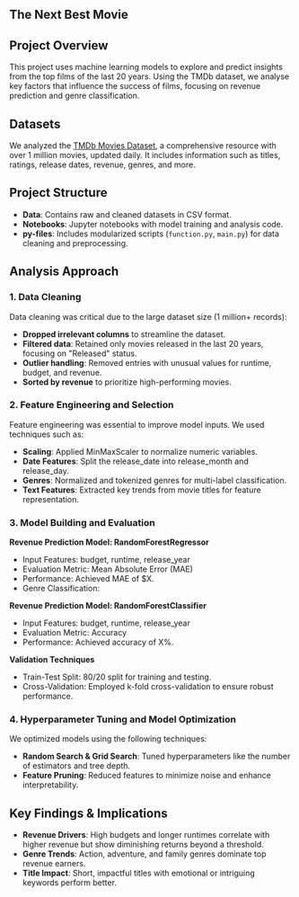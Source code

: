## The Next Best Movie 

## Project Overview
This project uses machine learning models to explore and predict insights from the top films of the last 20 years. Using the TMDb dataset, we analyse key factors that influence the success of films, focusing on revenue prediction and genre classification.

## Datasets
We analyzed the [TMDb Movies Dataset](https://www.kaggle.com/datasets/asaniczka/tmdb-movies-dataset-2023-930k-movies), a comprehensive resource with over 1 million movies, updated daily. It includes information such as titles, ratings, release dates, revenue, genres, and more.

## Project Structure
- **Data**: Contains raw and cleaned datasets in CSV format.  
- **Notebooks**: Jupyter notebooks with model training and analysis code.  
- **py-files**: Includes modularized scripts (`function.py`, `main.py`) for data cleaning and preprocessing.  

## Analysis Approach

### 1. Data Cleaning
Data cleaning was critical due to the large dataset size (1 million+ records):

- **Dropped irrelevant columns** to streamline the dataset.  
- **Filtered data**: Retained only movies released in the last 20 years, focusing on "Released" status.  
- **Outlier handling**: Removed entries with unusual values for runtime, budget, and revenue.  
- **Sorted by revenue** to prioritize high-performing movies.

### 2. Feature Engineering and Selection 
Feature engineering was essential to improve model inputs. We used techniques such as:

- **Scaling**: Applied MinMaxScaler to normalize numeric variables.
- **Date Features**: Split the release_date into release_month and release_day.
- **Genres**: Normalized and tokenized genres for multi-label classification.
- **Text Features**: Extracted key trends from movie titles for feature representation.

### 3. Model Building and Evaluation

**Revenue Prediction Model: RandomForestRegressor**
- Input Features: budget, runtime, release_year
- Evaluation Metric: Mean Absolute Error (MAE)
- Performance: Achieved MAE of $X.
- Genre Classification:
  
**Revenue Prediction Model: RandomForestClassifier**
- Input Features: budget, runtime, release_year
- Evaluation Metric: Accuracy
- Performance: Achieved accuracy of X%.

**Validation Techniques**
- Train-Test Split: 80/20 split for training and testing.
- Cross-Validation: Employed k-fold cross-validation to ensure robust performance.

### 4. Hyperparameter Tuning and Model Optimization
We optimized models using the following techniques:

- **Random Search & Grid Search**: Tuned hyperparameters like the number of estimators and tree depth.
- **Feature Pruning**: Reduced features to minimize noise and enhance interpretability.

## Key Findings & Implications
- **Revenue Drivers**: High budgets and longer runtimes correlate with higher revenue but show diminishing returns beyond a threshold.
- **Genre Trends**: Action, adventure, and family genres dominate top revenue earners.
- **Title Impact**: Short, impactful titles with emotional or intriguing keywords perform better.
